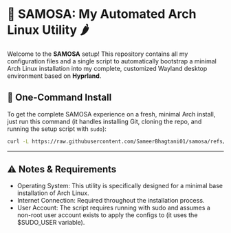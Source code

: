 # 🥟 SAMOSA: My Automated Arch Linux Utility 🌶️

Welcome to the **SAMOSA** setup! This repository contains all my configuration files and a single script to automatically bootstrap a minimal Arch Linux installation into my complete, customized Wayland desktop environment based on **Hyprland**.

## 🚀 One-Command Install

To get the complete SAMOSA experience on a fresh, minimal Arch install, just run this command (it handles installing Git, cloning the repo, and running the setup script with `sudo`):

```bash
curl -L https://raw.githubusercontent.com/SameerBhagtani01/samosa/refs/heads/main/install.sh | sh
```

---

## ⚠️ Notes & Requirements

-   Operating System: This utility is specifically designed for a minimal base installation of Arch Linux.
-   Internet Connection: Required throughout the installation process.
-   User Account: The script requires running with sudo and assumes a non-root user account exists to apply the configs to (it uses the $SUDO_USER variable).
